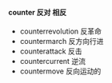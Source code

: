 #### counter  反对 相反
- counterrevolution 反革命
- countermarch 反方向行进
- counterattack 反击 
- countercurrent 逆流
- countermove 反向运动的